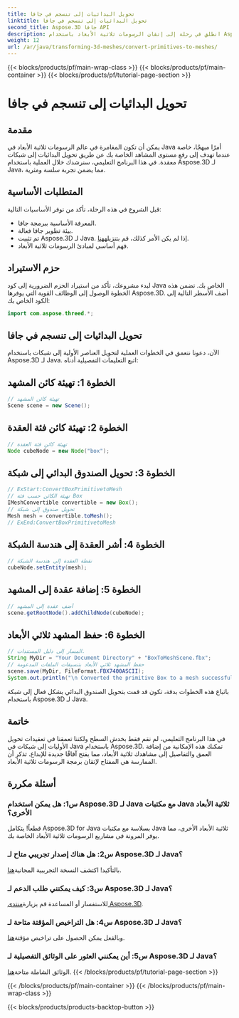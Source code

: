 ```yaml
---
title: تحويل البدائيات إلى تنسجم في جافا
linktitle: تحويل البدائيات إلى تنسجم في جافا
second_title: Aspose.3D جافا API
description: انطلق في رحلة إلى إتقان الرسومات ثلاثية الأبعاد باستخدام Aspose.3D لـ Java - قم بتحويل البدائيات إلى شبكات ساحرة دون عناء. ارفع مستوى تجربة البرمجة الخاصة بك الآن!
weight: 12
url: /ar/java/transforming-3d-meshes/convert-primitives-to-meshes/
---
```


{{< blocks/products/pf/main-wrap-class >}}
{{< blocks/products/pf/main-container >}}
{{< blocks/products/pf/tutorial-page-section >}}

# تحويل البدائيات إلى تنسجم في جافا

## مقدمة
يمكن أن تكون المغامرة في عالم الرسومات ثلاثية الأبعاد في Java أمرًا مبهجًا، خاصة عندما تهدف إلى رفع مستوى المشاهد الخاصة بك عن طريق تحويل البدائيات إلى شبكات معقدة. في هذا البرنامج التعليمي، سنرشدك خلال العملية باستخدام Aspose.3D لـ Java، مما يضمن تجربة سلسة ومثرية.
## المتطلبات الأساسية
قبل الشروع في هذه الرحلة، تأكد من توفر الأساسيات التالية:
- المعرفة الأساسية ببرمجة جافا.
- بيئة تطوير جافا فعالة.
-  تم تثبيت Aspose.3D لـ Java. إذا لم يكن الأمر كذلك، قم بتنزيله[هنا](https://releases.aspose.com/3d/java/).
- فهم أساسي لمبادئ الرسومات ثلاثية الأبعاد.
## حزم الاستيراد
لبدء مشروعك، تأكد من استيراد الحزم الضرورية إلى كود Java الخاص بك. تضمن هذه الخطوة الوصول إلى الوظائف القوية التي يوفرها Aspose.3D. أضف الأسطر التالية إلى الكود الخاص بك:
```java
import com.aspose.threed.*;
```
## تحويل البدائيات إلى تنسجم في جافا
الآن، دعونا نتعمق في الخطوات العملية لتحويل العناصر الأولية إلى شبكات باستخدام Aspose.3D لـ Java. اتبع التعليمات التفصيلية أدناه:
## الخطوة 1: تهيئة كائن المشهد
```java
// تهيئة كائن المشهد
Scene scene = new Scene();
```
## الخطوة 2: تهيئة كائن فئة العقدة
```java
// تهيئة كائن فئة العقدة
Node cubeNode = new Node("box");
```
## الخطوة 3: تحويل الصندوق البدائي إلى شبكة
```java
// ExStart:ConvertBoxPrimitivetoMesh
// تهيئة الكائن حسب فئة Box
IMeshConvertible convertible = new Box();
// تحويل صندوق إلى شبكة
Mesh mesh = convertible.toMesh();
// ExEnd:ConvertBoxPrimitivetoMesh
```
## الخطوة 4: أشر العقدة إلى هندسة الشبكة
```java
// نقطة العقدة إلى هندسة الشبكة
cubeNode.setEntity(mesh);
```
## الخطوة 5: إضافة عقدة إلى المشهد
```java
// أضف عقدة إلى المشهد
scene.getRootNode().addChildNode(cubeNode);
```
## الخطوة 6: حفظ المشهد ثلاثي الأبعاد
```java
// المسار إلى دليل المستندات.
String MyDir = "Your Document Directory" + "BoxToMeshScene.fbx";
// حفظ المشهد ثلاثي الأبعاد بتنسيقات الملفات المدعومة
scene.save(MyDir, FileFormat.FBX7400ASCII);
System.out.println("\n Converted the primitive Box to a mesh successfully.\nFile saved at " + MyDir);
```
باتباع هذه الخطوات بدقة، تكون قد قمت بتحويل الصندوق البدائي بشكل فعال إلى شبكة باستخدام Aspose.3D لـ Java.
## خاتمة
في هذا البرنامج التعليمي، لم نقم فقط بخدش السطح ولكننا تعمقنا في تعقيدات تحويل الأوليات إلى شبكات في Java باستخدام Aspose.3D. تمكنك هذه الإمكانية من إضافة العمق والتفاصيل إلى مشاهدك ثلاثية الأبعاد، مما يفتح آفاقًا جديدة للإبداع. تذكر أن الممارسة هي المفتاح لإتقان برمجة الرسومات ثلاثية الأبعاد.
## أسئلة مكررة
### س1: هل يمكن استخدام Aspose.3D لـ Java مع مكتبات Java ثلاثية الأبعاد الأخرى؟
قطعاً! يتكامل Aspose.3D for Java بسلاسة مع مكتبات Java ثلاثية الأبعاد الأخرى، مما يوفر المرونة في مشاريع الرسومات ثلاثية الأبعاد الخاصة بك.
### س2: هل هناك إصدار تجريبي متاح لـ Aspose.3D لـ Java؟
 بالتأكيد! اكتشف النسخة التجريبية المجانية[هنا](https://releases.aspose.com/).
### س3: كيف يمكنني طلب الدعم لـ Aspose.3D لـ Java؟
 للاستفسار أو المساعدة قم بزيارة[منتدى Aspose.3D](https://forum.aspose.com/c/3d/18).
### س4: هل التراخيص المؤقتة متاحة لـ Aspose.3D لـ Java؟
 وبالفعل يمكن الحصول على تراخيص مؤقتة[هنا](https://purchase.aspose.com/temporary-license/).
### س5: أين يمكنني العثور على الوثائق التفصيلية لـ Aspose.3D لـ Java؟
 الوثائق الشاملة متاحة[هنا](https://reference.aspose.com/3d/java/).
{{< /blocks/products/pf/tutorial-page-section >}}

{{< /blocks/products/pf/main-container >}}
{{< /blocks/products/pf/main-wrap-class >}}

{{< blocks/products/products-backtop-button >}}

